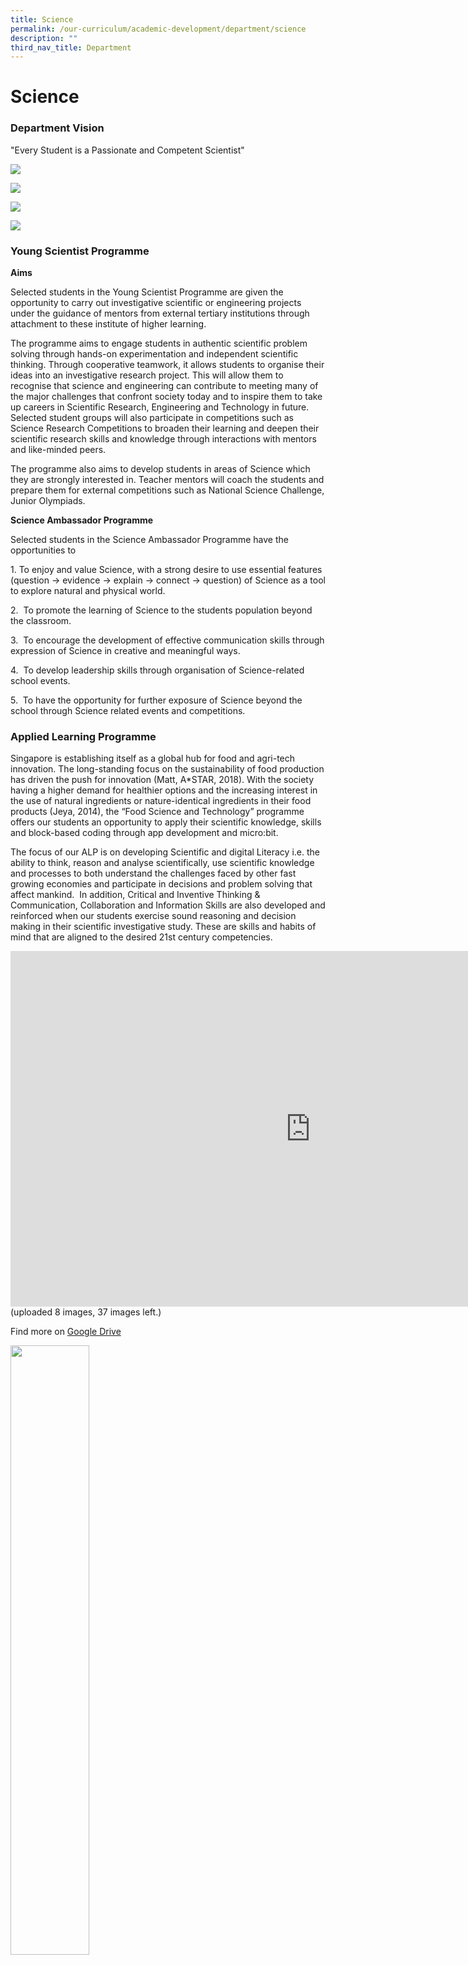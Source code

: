 ```yaml
---
title: Science
permalink: /our-curriculum/academic-development/department/science
description: ""
third_nav_title: Department
---
```

# **Science**

### Department Vision

"Every Student is a Passionate and Competent Scientist"

![](/images/sci-1.jpg)

![](/images/sci-b.jpg)

![](/images/sci-c.jpg)

![](/images/sci-d.jpg)

### Young Scientist Programme

**Aims**

Selected students in the Young Scientist Programme are given the opportunity to carry out investigative scientific or engineering projects under the guidance of mentors from external tertiary institutions through attachment to these institute of higher learning.

The programme aims to engage students in authentic scientific problem solving through hands-on experimentation and independent scientific thinking. Through cooperative teamwork, it allows students to organise their ideas into an investigative research project. This will allow them to recognise that science and engineering can contribute to meeting many of the major challenges that confront society today and to inspire them to take up careers in Scientific Research, Engineering and Technology in future. Selected student groups will also participate in competitions such as Science Research Competitions to broaden their learning and deepen their scientific research skills and knowledge through interactions with mentors and like-minded peers.&nbsp;

The programme also aims to develop students in areas of Science which they are strongly interested in. Teacher mentors will coach the students and prepare them for external competitions such as National Science Challenge, Junior Olympiads.

**Science Ambassador Programme**

Selected students in the Science Ambassador Programme have the opportunities to

1.&nbsp;To enjoy&nbsp;and value Science, with a strong desire to use essential features (question -&gt; evidence -&gt; explain -&gt; connect -&gt; question) of Science as a tool to explore natural and physical world.

2.&nbsp;&nbsp;To promote the learning of Science to the students population beyond the classroom.

3.&nbsp;&nbsp;To encourage the development of effective communication skills through expression of Science in creative and meaningful ways.

4.&nbsp;&nbsp;To develop leadership skills through organisation of Science-related school events.

5.&nbsp; To have the opportunity for further exposure of Science beyond the school through Science related events and competitions.

### Applied Learning Programme

Singapore is establishing itself as a global hub for food and agri-tech innovation. The long-standing focus on the sustainability of food production has driven the push for innovation (Matt, A\*STAR, 2018). With the society having a higher demand for healthier options and the increasing interest in the use of natural ingredients or nature-identical ingredients in their food products (Jeya, 2014), the “Food Science and Technology” programme offers our students an opportunity to apply their scientific knowledge, skills and block-based coding through app development and micro:bit.

The focus of our ALP is on developing Scientific and digital Literacy i.e. the ability to think, reason and analyse scientifically, use scientific knowledge and processes to both understand the challenges faced by other fast growing economies and participate in decisions and problem solving that affect mankind.&nbsp; In addition, Critical and Inventive Thinking &amp; Communication, Collaboration and Information Skills are also developed and reinforced when our students exercise sound reasoning and decision making in their scientific investigative study. These are skills and habits of mind that are aligned to the desired 21st century competencies.


<iframe allowfullscreen="true" height="569" width="960" frameborder="0" src="https://docs.google.com/presentation/d/e/2PACX-1vRDSmei0GC_YEBWuCLdUCZRHxqzp_yOkr0Rq62hJy_cZwPL5y0RKnHU_kRVKummcwfCMFSu-IOpYODx/embed?start=true&amp;loop=true&amp;delayms=3000"></iframe>
(uploaded 8 images, 37 images left.)

Find more on [Google Drive](https://drive.google.com/drive/folders/1r6y0_CwrRZHSoLEUVYM1_n6cV6m5qhzr) 

<img style="width:50%" src="/images/pavilion.png">